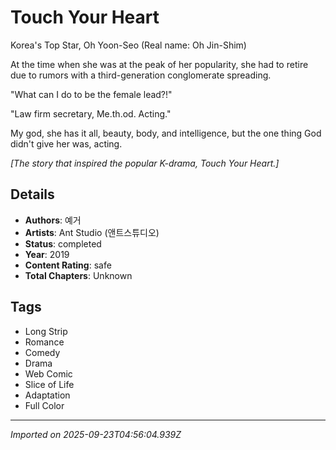 # Touch Your Heart

Korea's Top Star, Oh Yoon-Seo (Real name: Oh Jin-Shim)  
  
At the time when she was at the peak of her popularity, she had to retire due to rumors with a third-generation conglomerate spreading.  
  
"What can I do to be the female lead?!"  
  
"Law firm secretary, Me.th.od. Acting."   
  
My god, she has it all, beauty, body, and intelligence, but the one thing God didn't give her was, acting.  
  
*[The story that inspired the popular K-drama, Touch Your Heart.]*

## Details
- **Authors**: 예거
- **Artists**: Ant Studio (앤트스튜디오)
- **Status**: completed
- **Year**: 2019
- **Content Rating**: safe
- **Total Chapters**: Unknown

## Tags
- Long Strip
- Romance
- Comedy
- Drama
- Web Comic
- Slice of Life
- Adaptation
- Full Color

---
*Imported on 2025-09-23T04:56:04.939Z*
